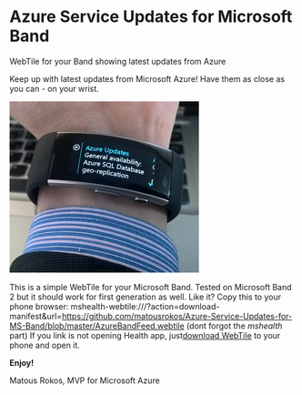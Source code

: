 # Azure Service Updates for Microsoft Band
WebTile for your Band showing latest updates from Azure

Keep up with latest updates from Microsoft Azure! Have them as close as you can - on your wrist. 

![alt tag](https://github.com/matousrokos/Azure-Service-Updates-for-MS-Band/blob/master/Images/rsz_1rsz_wp_20151112_12_14_52_rich_2.jpg)


This is a simple WebTile for your Microsoft Band. Tested on Microsoft Band 2 but it should work for first generation as well.
Like it? Copy this to your phone browser:
mshealth-webtile:///?action=download-manifest&url=https://github.com/matousrokos/Azure-Service-Updates-for-MS-Band/blob/master/AzureBandFeed.webtile
(dont forgot the *mshealth* part) 
If you link is not opening Health app, just[download WebTile](https://github.com/matousrokos/Azure-Service-Updates-for-MS-Band/blob/master/AzureBandFeed.webtile) to your phone and open it.

**Enjoy!**


Matous Rokos, MVP for Microsoft Azure
